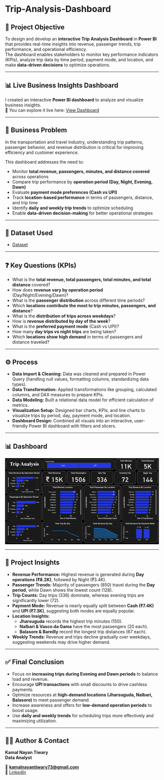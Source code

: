 # Trip-Analysis-Dashboard

## 📌 Project Objective  
To design and develop an **interactive Trip Analysis Dashboard** in **Power BI** that provides real-time insights into revenue, passenger trends, trip performance, and operational efficiency.  
The dashboard enables stakeholders to monitor key performance indicators (KPIs), analyze trip data by time period, payment mode, and location, and make **data-driven decisions** to optimize operations.  

---

## 📊 Live Business Insights Dashboard
I created an interactive **Power BI dashboard** to analyze and visualize business insights.  
🔗 You can explore it live here: [View Dashboard](https://app.powerbi.com/groups/me/reports/fb0e7358-9998-4a66-b0d5-e863d43773e0/876ca04140755131231a?experience=power-bi)

---

## 🚨 Business Problem  
In the transportation and travel industry, understanding trip patterns, passenger behavior, and revenue distribution is critical for improving efficiency and customer experience.  

This dashboard addresses the need to:  
- Monitor **total revenue, passengers, minutes, and distance covered** across operations  
- Compare trip performance by **operation period (Day, Night, Evening, Dawn)**  
- Evaluate **payment mode preferences (Cash vs UPI)**  
- Track **location-based performance** in terms of passengers, distance, and trip time  
- Identify **daily and weekly trip trends** to optimize scheduling  
- Enable **data-driven decision-making** for better operational strategies  

---

## 📂 Dataset Used  
- [Dataset](https://github.com/KamalNayanTiwary/Trip-Analysis-Dashboard/blob/main/Trip_Data.xlsx)  

---

## ❓ Key Questions (KPIs)  
- What is the **total revenue, total passengers, total minutes, and total distance** covered?  
- How does **revenue vary by operation period** (Day/Night/Evening/Dawn)?  
- What is the **passenger distribution** across different time periods?  
- Which **locations contribute the most to trip minutes, passengers, and distance**?  
- What is the **distribution of trips across weekdays**?  
- How is **revenue distributed by day of the week**?  
- What is the **preferred payment mode** (Cash vs UPI)?  
- How many **day trips vs night trips** are being taken?  
- Which **locations show high demand** in terms of passengers and distance traveled?  

---

## ⚙️ Process  
- **Data Import & Cleaning:** Data was cleaned and prepared in Power Query (handling null values, formatting columns, standardizing data types).  
- **Data Transformation:** Applied transformations like grouping, calculated columns, and DAX measures to prepare KPIs.  
- **Data Modeling:** Built a relational data model for efficient calculation of metrics.  
- **Visualization Setup:** Designed bar charts, KPIs, and line charts to visualize trips by period, day, payment mode, and location.  
- **Dashboard Design:** Combined all visuals into an interactive, user-friendly Power BI dashboard with filters and slicers.  

---

## 📊 Dashboard  

![Overview](https://github.com/KamalNayanTiwary/Trip-Analysis-Dashboard/blob/main/Snapshot%20of%20the%20Dashboard.png)  

---

## 🔎 Project Insights  
- **Revenue Performance:** Highest revenue is generated during **Day operations (₹8.2K)**, followed by Night (₹3.4K).  
- **Passenger Trends:** Majority of passengers (850) travel during the **Day period**, while Dawn shows the lowest count (128).  
- **Trip Counts:** Day trips (336) dominate, whereas evening trips are significantly lower (72).  
- **Payment Mode:** Revenue is nearly equally split between **Cash (₹7.4K)** and **UPI (₹7.3K)**, suggesting both modes are equally popular.  
- **Location Insights:**  
  - **Jharsuguda** records the highest trip minutes (150).  
  - **Nalbari & Vasco da Gama** have the most passengers (20 each).  
  - **Balasore & Bareilly** record the longest trip distances (67 each).  
- **Weekly Trends:** Revenue and trips decline gradually over weekdays, suggesting weekends may drive higher demand.  

---

## ✅ Final Conclusion  
- Focus on **increasing trips during Evening and Dawn periods** to balance load and revenue.  
- Encourage **UPI transactions** with small discounts to drive cashless payments.  
- Optimize resources at **high-demand locations (Jharsuguda, Nalbari, Balasore)** to meet passenger demand.  
- Increase awareness and offers for **low-demand operation periods** to boost usage.  
- Use **daily and weekly trends** for scheduling trips more effectively and maximizing utilization.  

---

## 👨‍💻 Author & Contact  
**Kamal Nayan Tiwary**  
**Data Analyst**

📧 **kamalnayantiwary73@gmail.com**  
🔗 [LinkedIn](https://www.linkedin.com/in/kamal-nayan-tiwary-2022-2026-/)  
